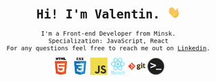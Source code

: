 <p align="center">
<!--   <img src="https://github.com/Gabriellji/Gabriellji/blob/main/assets/header.png?raw=true" alt="banner"/> 
src="https://raw.githubusercontent.com/github/explore/80688e429a7d4ef2fca1e82350fe8e3517d3494d/topics/nodejs/nodejs.png"></code> <code><img height="40" src="https://raw.githubusercontent.com/github/explore/80688e429a7d4ef2fca1e82350fe8e3517d3494d/topics/mongodb/mongodb.png"></code> <code><img height="40" src="https://raw.githubusercontent.com/github/explore/80688e429a7d4ef2fca1e82350fe8e3517d3494d/topics/mysql/mysql.png"></code> <code><img height="40" -->
</p>
<h1 align='center'><samp>  Hi! I'm Valentin. <img src="https://raw.githubusercontent.com/Gabriellji/Gabriellji/master/assets/wave.gif" width="30px"></h1>
<!-- <p align='center'><samp> -->

<!-- </p> -->
<p align='center'><samp>I'm a Front-end Developer from Minsk.<br/>Specialization: JavaScript, React <br/>For any questions feel free to reach me out on <a href="https://www.linkedin.com/in/valentin-kolko/">Linkedin</a>.</p>

<!-- <h1 align='center'><samp><i>Stay awesome!</i></h1> -->
<!-- <p align="center">
  <img width="30%" src="https://github.com/valiant9191/valiant9191/blob/main/cropped-val.jpg" alt="avatar"/>

</p> -->
<p align='center'>
 <code><img height="40" src="https://raw.githubusercontent.com/github/explore/80688e429a7d4ef2fca1e82350fe8e3517d3494d/topics/html/html.png"></code> <code><img height="40" src="https://raw.githubusercontent.com/github/explore/80688e429a7d4ef2fca1e82350fe8e3517d3494d/topics/css/css.png"></code> <code><img height="40" src="https://raw.githubusercontent.com/github/explore/80688e429a7d4ef2fca1e82350fe8e3517d3494d/topics/javascript/javascript.png"></code> <code><img height="40" src="https://raw.githubusercontent.com/devicons/devicon/master/icons/react/react-original-wordmark.svg"></code> <code><img height="40" src="https://raw.githubusercontent.com/github/explore/80688e429a7d4ef2fca1e82350fe8e3517d3494d/topics/git/git.png"></code>  <code><img height="40" src="https://raw.githubusercontent.com/github/explore/80688e429a7d4ef2fca1e82350fe8e3517d3494d/topics/terminal/terminal.png"></code></p>
<!-- 
  
  <p align='center'><samp><br/>portfolio:  <br/> 
    <a href="https://demiurge-sf.netlify.app/">Demiurge</a>
    <a href="https://cranky-davinci-a0c459.netlify.app/">Hackatna>
    <a href="https://cranky-davinci-a0c459.netlify.app/">Tic-Tac-Toe/a>

    </p> -->
